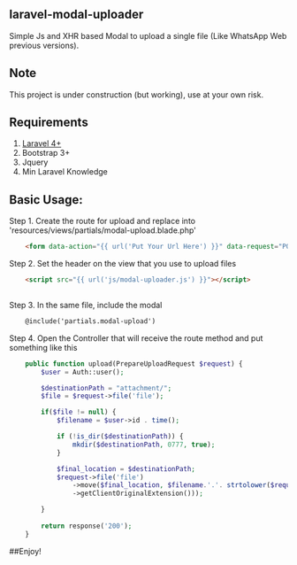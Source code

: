 ## laravel-modal-uploader
Simple Js and XHR based Modal to upload a single file (Like WhatsApp Web previous versions).

## Note

This project is under construction (but working), use at your own risk. 


## Requirements

1. [Laravel 4+](http://laravel.com/docs/5.1#installation)
2. Bootstrap 3+
3. Jquery
4. Min Laravel Knowledge

## Basic Usage:

Step 1. Create the route for upload and replace into 'resources/views/partials/modal-upload.blade.php' 
```html
	<form data-action="{{ url('Put Your Url Here') }}" data-request="POST" enctype="multipart/form-data" id="uploadForm">
```

Step 2. Set the header on the view that you use to upload files
```html
    <script src="{{ url('js/modal-uploader.js') }}"></script>
    
```

Step 3. In the same file, include the modal
```html
    @include('partials.modal-upload')
```

Step 4. Open the Controller that will receive the route method and put something like this
```php
    public function upload(PrepareUploadRequest $request) {
        $user = Auth::user();

        $destinationPath = "attachment/";
        $file = $request->file('file');

        if($file != null) {
            $filename = $user->id . time();

            if (!is_dir($destinationPath)) {
                mkdir($destinationPath, 0777, true);
            }

            $final_location = $destinationPath;
            $request->file('file')
                ->move($final_location, $filename.'.'. strtolower($request->file('file')
                ->getClientOriginalExtension()));

        }
        
        return response('200');
    }
```
##Enjoy!

